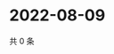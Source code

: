 # 2022-08-09

共 0 条

<!-- BEGIN WEIBO -->
<!-- 最后更新时间 Tue Aug 09 2022 06:17:44 GMT+0800 (China Standard Time) -->

<!-- END WEIBO -->

